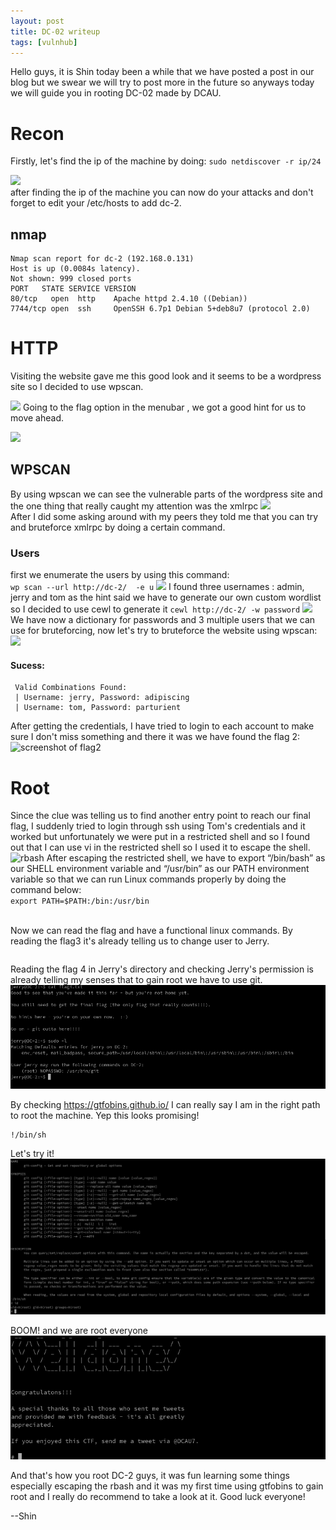 ```yaml
---
layout: post
title: DC-02 writeup
tags: [vulnhub]
---
```

Hello guys, it is Shin today been a while that we have posted a post in our blog but we swear we will try to post more in the future so anyways today we will guide you in rooting DC-02 made by DCAU.

# Recon
Firstly, let's find the ip of the machine by doing:
``` sudo netdiscover -r ip/24 ```

![](/img/vulnhub/dc-2/netdiscover)
<br>after finding the ip of the machine you can now do your attacks and don't forget to edit your /etc/hosts to add dc-2. </br>
## nmap
```
Nmap scan report for dc-2 (192.168.0.131)
Host is up (0.0084s latency).
Not shown: 999 closed ports
PORT   STATE SERVICE VERSION
80/tcp   open  http    Apache httpd 2.4.10 ((Debian))
7744/tcp open  ssh     OpenSSH 6.7p1 Debian 5+deb8u7 (protocol 2.0)

```
# HTTP
Visiting the website gave me this good look and it seems to be a wordpress site so I decided to use wpscan.

![](/img/vulnhub/dc-2/website.png)
Going to the flag option in the menubar , we got a good hint for us to move ahead.

![](/img/vulnhub/dc-2/Flag.png)
## WPSCAN
By using wpscan we can see the vulnerable parts of the wordpress site and the one thing that really caught my attention was the xmlrpc
![](/img/vulnhub/dc-2/wpscan.png)
<br>After I did some asking around with my peers they told me that you can try and bruteforce xmlrpc by doing a certain command.</br>
### Users
first we enumerate the users by using this command:
<br>```wp scan --url http://dc-2/  -e u```
![](/img/vulnhub/dc-2/users.png)
I found three usernames : admin, jerry and tom as the hint said we have to generate our own custom wordlist so I decided to use cewl to generate it 
```cewl http://dc-2/ -w password```
![](/img/vulnhub/dc-2/users.png) 
We have now a dictionary for passwords and 3 multiple users that we can use for bruteforcing, now let's try to bruteforce the website using wpscan:
![](/img/vulnhub/dc-2/success.png)
#### Sucess:
```
 Valid Combinations Found:
 | Username: jerry, Password: adipiscing
 | Username: tom, Password: parturient
```
After getting the credentials, I have tried to login to each account to make sure I don't miss something and there it was we have found the flag 2:
![screenshot of flag2](/img/vulnhub/dc-2/flag2.png)
# Root
Since the clue was telling us to find another entry point  to reach our final flag, I suddenly tried to login through ssh using Tom's credentials and it worked but unfortunately we were put in a restricted shell and so I found out that I can use vi in the restricted shell so I used it to escape the shell.
![rbash](/img/vulnhub/dc-2/rbash.png)
After escaping the restricted shell, we have to export “/bin/bash” as our SHELL environment variable and “/usr/bin” as  our PATH environment variable so that we can run Linux commands  properly by doing the command below:
<br>```export PATH=$PATH:/bin:/usr/bin```

<br>Now we can read the flag and have a functional linux commands.
By reading the flag3 it's already telling us to change user to Jerry.
```Poor old Tom is always running after Jerry. Perhaps he should su for all the stress he causes.
```
Reading the flag 4 in Jerry's directory and checking Jerry's permission is already telling my senses that to gain root we have to use git.
![flag4](/img/vulnhub/dc-2/flag4.png)

By checking https://gtfobins.github.io/ I can really say I am in the right path to root the machine.
Yep this looks promising!
```sudo git -p help config
!/bin/sh
```
Let's try it!
![root](/img/vulnhub/dc-2/root.png)

BOOM! and we are root everyone
![flag](/img/vulnhub/dc-2/final-flag.png)

And that's how you root DC-2 guys, it was fun learning some things especially escaping the rbash and it was my first time using gtfobins to gain root and I really do recommend to take a look at it. 
Good luck everyone!

--Shin


